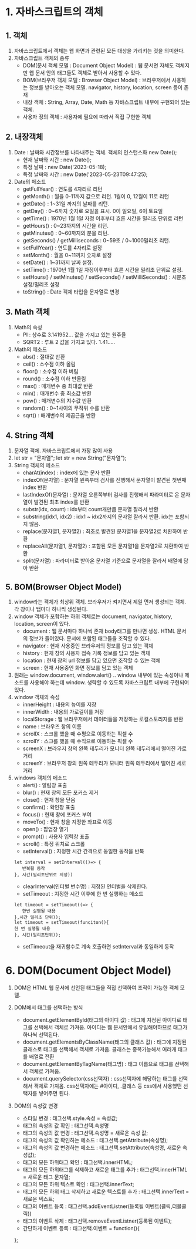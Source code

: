 # 1. 자바스크립트의 객체

## 1. 객체

1. 자바스크립트에서 객체는 웹 화면과 관련된 모든 대상을 가리키는 것을 의미한다.
2. 자바스크립트 객체의 종류
   - DOM(문서 객체 모델 : Document Object Model) : 웹 문서면 자체도 객체지만 웹 문서 안의 태그들도 객체로 받아서 사용할 수 있다.
   - BOM(브라우저 객체 모델 : Browser Object Model) : 브라우저에서 사용하는 정보를 받아오는 객체 모델. navigator, history, location, screen 등이 존재
   - 내장 객체 : String, Array, Date, Math 등 자바스크립트 내부에 구현되어 있는 객체.
   - 사용자 정의 객체 : 사용자에 필요에 따라서 직접 구현한 객체

## 2. 내장객체

1. Date : 날짜와 시간정보를 나타내주는 객체. 객체의 인스턴스화 new Date();
   - 현재 날짜와 시간 : new Date();
   - 특정 날짜 : new Date('2023-05-18);
   - 특정 날짜와 시간 : new Date('2023-05-23T09:47:25);
2. Date의 메소드
   - getFullYear() : 연도를 4자리로 리턴
   - getMonth() : 월을 0-11까지 값으로 리턴. 1월이 0, 12월이 11로 리턴
   - getDate() : 1~31일 까지의 날짜를 리턴.
   - getDay() : 0~6까지 숫자로 요일을 표시. 0이 일요일, 6이 토요일
   - getTime() : 1970년 1월 1일 자정 이후부터 흐른 시간을 밀리초 단위로 리턴
   - getHours() : 0~23까지의 시간을 리턴.
   - getMinutes() : 0~60까지의 분을 리턴.
   - getSeconds() / getMilliseconds : 0~59초 / 0~1000밀리초 리턴.
   - setFullYear() : 연도를 4자리로 설정
   - setMonth() : 월을 0~11까지 숫자로 설정
   - setDate() : 1~31까지 날짜 설정.
   - setTime() : 1970년 1월 1일 자정이후부터 흐른 시간을 밀리초 단위로 설정.
   - setHours() / setMinutes() / setSeconds() / setMilliSeconds() : 시분초 설정/밀리초 설정
   - toString() : Date 객체 타입을 문자열로 변경

## 3. Math 객체

1. Math의 속성
   - PI : 상수로 3.141952... 값을 가지고 있는 원주율
   - SQRT2 : 루트 2 값을 가지고 있다. 1.41.....
2. Math의 메소드
   - abs() : 절대값 반환
   - ceil() : 소수점 이하 올림
   - floor() : 소수점 이하 버림
   - round() : 소수점 이하 반올림
   - max() : 매개변수 중 최대값 반환
   - min() : 매개변수 중 최소값 반환
   - pow() : 매개변수의 지수값 반환
   - random() : 0~1사이의 무작위 수를 반환
   - sqrt() : 매개변수의 제곱근을 반환

## 4. String 객체

1. 문자열 객체. 자바스크립트에서 가장 많이 사용
2. let str = "문자열"; let str = new String("문자열");
3. String 객체의 메소드
   - charAt(index) : index에 있는 문자 반환
   - indexOf(문자열) : 문자열 왼쪽부터 검사를 진행해서 문자열이 발견된 첫번째 index 반환
   - lastIndexOf(문자열) : 문자열 오른쪽부터 검사를 진행해서 파라미터로 온 문자열이 발견된 최초 index를 반환
   - substr(idx, count) : idx부터 count개만큼 문자열 잘라서 반환
   - substring(idx1, idx2) : idx1 ~ idx2까지의 문자열 잘라서 반환. idx는 포함되지 않음.
   - replace(문자열1, 문자열2) : 최초로 발견된 문자열1을 문자열2로 치환하여 반환
   - replaceAll(문자열1, 문자열2) : 포함된 모든 문자열1을 문자열2로 치환하여 반환
   - split(문자열) : 파라미터로 받아온 문자열 기준으로 문자열을 잘라서 배열에 담아 반환

## 5. BOM(Browser Object Model)

1. window라는 객체가 최상위 객체. 브라우저가 켜지면서 제일 먼저 생성되는 객체. 각 창이나 탭마다 하나씩 생성된다.
2. window 객체가 포함하는 하위 객체로는 document, navigator, history, location, screen이 있다.
   - document : 웹 문서마다 하나씩 존재 body태그를 만나면 생성. HTML 문서의 정보가 들어있다. 문서에 포함된 태그들을 조작할 수 있다.
   - navigator : 현재 사용중인 브라우저의 정보를 담고 있는 객체
   - history : 현재 창의 사용자 접속 기록 정보를 담고 있는 객체
   - location : 현재 창의 url 정보를 담고 있으면 조작할 수 있는 객체
   - screen : 현재 사용중인 화면 정보를 담고 있는 객체
3. 원래는 window.document, window.alert() .. window 내부에 있는 속성이나 메소드를 사용해야 하는데 window. 생략할 수 있도록 자바스크립트 내부에 구현되어 있다.
4. window 객체의 속성
   - innerHeight : 내용의 높이를 저장
   - innerWidth : 내용의 가로길이를 저장
   - localStorage : 웹 브라우저에서 데이터들을 저장하는 로컬스토리지를 반환
   - name : 브라우즈 창의 이름
   - scrollX : 스크롤 했을 때 수평으로 이동하는 픽셀 수
   - scrollY : 스크롤 했을 때 수직으로 이동하는 픽셀 수
   - screenX : 브라우저 창의 왼쪽 테두리가 모니터 왼쪽 테두리에서 떨어진 가로 거리
   - screenY : 브라우저 창의 왼쪽 테두리가 모니터 왼쪽 테두리에서 떨어진 세로 거리
5. windows 객체의 메소드
   - alert() : 알림창 표출
   - blur() : 현재 창의 모든 포커스 제거
   - close() : 현재 창을 닫음
   - confirm() : 확인창 표출
   - focus() : 현재 창에 포커스 부여
   - moveTo() : 현재 창을 지정한 좌표로 이동
   - open() : 팝업창 열기
   - prompt() : 사용자 입력창 표출
   - scroll() : 특정 위치로 스크롤
   - setInterval() : 지정한 시간 간격으로 동일한 동작을 반복
   ```
   let interval = setInterval(()=> {
      반복될 동작
   }, 시간(밀리초단위로 지정))
   ```
   - clearInterval(인터벌 변수명) : 지정된 인터벌을 삭제한다.
   - setTimeout : 지정한 시간 이후에 한 번 실행하는 메소드
   ```
   let timeout = setTimeout((=> {
      한번 실행될 내용
   },시간 밀리초 단위));
   let timeout = setTimeout(funciton(){
   한 번 실행될 내용
   }, 시간(밀리초단위));
   ```
   - setTimeout을 재귀함수로 계속 호출하면 setInterval과 동일하게 동작

# 6. DOM(Document Object Model)

1. DOM은 HTML 웹 문서에 선언된 태그들을 직접 선택하여 조작이 가능한 객체 모델.
2. DOM에서 태그를 선택하는 방식
   - document.getElementById(태그의 아이디 값) : 태그에 지정된 아이디로 태그를 선택해서 객체로 가져옴. 아이디는 웹 문서안에서 유일해야하므로 태그가 하나씩 선택된다.
   - document.getElementsByClassName(태그의 클래스 값) : 태그에 지정된 클래스로 태그를 선택해서 객체로 가져옴. 클래스는 중복가능해서 여러개 태그를 배열로 전환
   - document.getElementByTagName(태그명) : 태그 이름으로 태그를 선택해서 객체로 가져옴.
   - document.querySelector(css선택자) : css선택자에 해당하는 태그를 선택해서 객체로 가져옴. css선택자에는 #아이디, .클래스 등 css에서 사용했떤 선택자를 넣어주면 된다.
3. DOM의 속성값 변경
   - 스타일 변경 : 태그선택.style.속성 = 속성값;
   - 태그의 속성의 값 확인 : 태그선택.속성명
   - 태그의 속성의 값 변경 : 태그선택.속성명 = 새로운 속성 값;
   - 태그의 속성의 값 확인하는 메소드 : 태그선택.getAttribute(속성명);
   - 태그의 속성의 값 변경하는 메소드 : 태그선택.setAttribute(속성명, 새로운 속성값);
   - 태그의 모든 하위태그 확인 : 태그선택.innerHTML;
   - 태그의 모든 하위태그를 삭제하고 새로운 태그를 추가 : 태그선택.innerHTML = 새로운 태그 문자열;
   - 태그의 모든 하위 텍스트 확인 : 태그선택.innerText;
   - 태그의 모든 하위 태그 삭제하고 새로운 텍스트를 추가 : 태그선택.innerText = 새로운 텍스트;
   - 태그의 이벤트 등록 : 태그선택.addEventListner(등록될 이벤트(클릭,더블클릭))
   - 태그의 이벤트 삭제 : 태그선택.removeEventListner(등록된 이벤트);
   - 간단하게 이벤트 등록 : 태그선택.이벤트 = function(){

   };